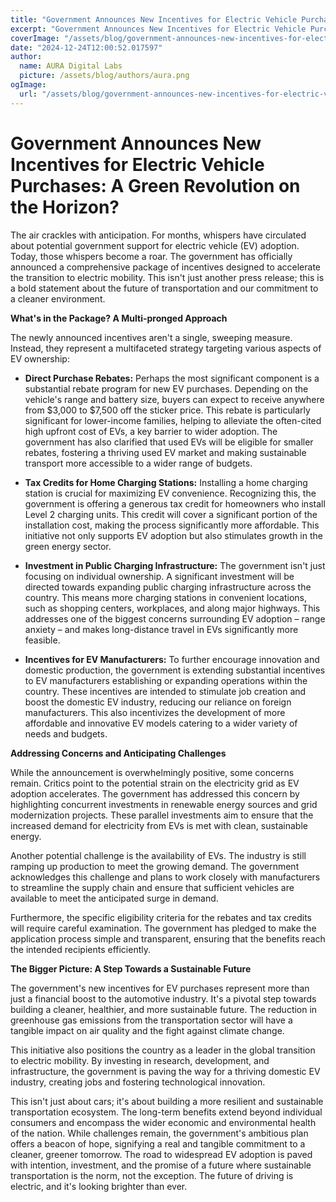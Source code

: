 ```yaml
---
title: "Government Announces New Incentives for Electric Vehicle Purchases"
excerpt: "Government Announces New Incentives for Electric Vehicle Purchases: A Green Revolution on the Horizon?  The air crackles with anticipation.  For mon"
coverImage: "/assets/blog/government-announces-new-incentives-for-electric-vehicle-purchases.jpg"
date: "2024-12-24T12:00:52.017597"
author:
  name: AURA Digital Labs
  picture: /assets/blog/authors/aura.png
ogImage:
  url: "/assets/blog/government-announces-new-incentives-for-electric-vehicle-purchases.jpg"
---
```


# Government Announces New Incentives for Electric Vehicle Purchases: A Green Revolution on the Horizon?

The air crackles with anticipation.  For months, whispers have circulated about potential government support for electric vehicle (EV) adoption.  Today, those whispers become a roar. The government has officially announced a comprehensive package of incentives designed to accelerate the transition to electric mobility.  This isn't just another press release; this is a bold statement about the future of transportation and our commitment to a cleaner environment.

**What's in the Package?  A Multi-pronged Approach**

The newly announced incentives aren't a single, sweeping measure. Instead, they represent a multifaceted strategy targeting various aspects of EV ownership:

* **Direct Purchase Rebates:**  Perhaps the most significant component is a substantial rebate program for new EV purchases. Depending on the vehicle's range and battery size, buyers can expect to receive anywhere from $3,000 to $7,500 off the sticker price.  This rebate is particularly significant for lower-income families, helping to alleviate the often-cited high upfront cost of EVs, a key barrier to wider adoption.  The government has also clarified that used EVs will be eligible for smaller rebates, fostering a thriving used EV market and making sustainable transport more accessible to a wider range of budgets.

* **Tax Credits for Home Charging Stations:** Installing a home charging station is crucial for maximizing EV convenience. Recognizing this, the government is offering a generous tax credit for homeowners who install Level 2 charging units. This credit will cover a significant portion of the installation cost, making the process significantly more affordable.  This initiative not only supports EV adoption but also stimulates growth in the green energy sector.

* **Investment in Public Charging Infrastructure:**  The government isn't just focusing on individual ownership.  A significant investment will be directed towards expanding public charging infrastructure across the country. This means more charging stations in convenient locations, such as shopping centers, workplaces, and along major highways.  This addresses one of the biggest concerns surrounding EV adoption – range anxiety – and makes long-distance travel in EVs significantly more feasible.

* **Incentives for EV Manufacturers:**  To further encourage innovation and domestic production, the government is extending substantial incentives to EV manufacturers establishing or expanding operations within the country.  These incentives are intended to stimulate job creation and boost the domestic EV industry, reducing our reliance on foreign manufacturers.  This also incentivizes the development of more affordable and innovative EV models catering to a wider variety of needs and budgets.


**Addressing Concerns and Anticipating Challenges**

While the announcement is overwhelmingly positive, some concerns remain. Critics point to the potential strain on the electricity grid as EV adoption accelerates.  The government has addressed this concern by highlighting concurrent investments in renewable energy sources and grid modernization projects.  These parallel investments aim to ensure that the increased demand for electricity from EVs is met with clean, sustainable energy.

Another potential challenge is the availability of EVs.  The industry is still ramping up production to meet the growing demand. The government acknowledges this challenge and plans to work closely with manufacturers to streamline the supply chain and ensure that sufficient vehicles are available to meet the anticipated surge in demand.

Furthermore, the specific eligibility criteria for the rebates and tax credits will require careful examination.  The government has pledged to make the application process simple and transparent, ensuring that the benefits reach the intended recipients efficiently.


**The Bigger Picture: A Step Towards a Sustainable Future**

The government's new incentives for EV purchases represent more than just a financial boost to the automotive industry. It's a pivotal step towards building a cleaner, healthier, and more sustainable future.  The reduction in greenhouse gas emissions from the transportation sector will have a tangible impact on air quality and the fight against climate change.

This initiative also positions the country as a leader in the global transition to electric mobility.  By investing in research, development, and infrastructure, the government is paving the way for a thriving domestic EV industry, creating jobs and fostering technological innovation.

This isn't just about cars; it's about building a more resilient and sustainable transportation ecosystem.  The long-term benefits extend beyond individual consumers and encompass the wider economic and environmental health of the nation.  While challenges remain, the government's ambitious plan offers a beacon of hope, signifying a real and tangible commitment to a cleaner, greener tomorrow.  The road to widespread EV adoption is paved with intention, investment, and the promise of a future where sustainable transportation is the norm, not the exception. The future of driving is electric, and it's looking brighter than ever.
